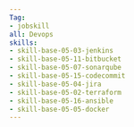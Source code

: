 ```yaml
---
Tag: 
- jobskill
all: Devops
skills:
- skill-base-05-03-jenkins
- skill-base-05-11-bitbucket
- skill-base-05-07-sonarqube
- skill-base-05-15-codecommit
- skill-base-05-04-jira
- skill-base-05-02-terraform
- skill-base-05-16-ansible
- skill-base-05-05-docker
---
```

